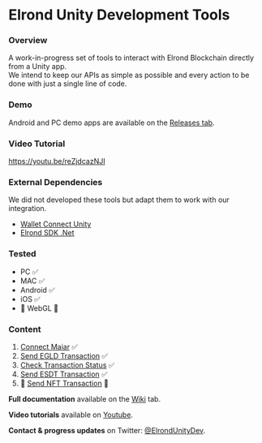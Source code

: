 # Elrond Unity Development Tools

### Overview
A work-in-progress set of tools to interact with Elrond Blockchain directly from a Unity app.  
We intend to keep our APIs as simple as possible and every action to be done with just a single line of code. 

### Demo
Android and PC demo apps are available on the [Releases tab](https://github.com/chainofindustry/ElrondUnityDevelopmentTools/releases/).

### Video Tutorial
https://youtu.be/reZjdcazNJI

### External Dependencies
We did not developed these tools but adapt them to work with our integration.
* [Wallet Connect Unity](https://github.com/WalletConnect/WalletConnectUnity)
* [Elrond SDK .Net](https://github.com/yann4460/elrond-sdk.dotnet)

### Tested
* PC :white_check_mark:
* MAC :white_check_mark:
* Android :white_check_mark:
* iOS :white_check_mark:
* :wrench: WebGL  :hammer: 


### Content
1. [Connect Maiar](https://github.com/chainofindustry/ElrondUnityDevelopmentTools/wiki/Connect-Maiar) :white_check_mark:
2. [Send EGLD Transaction](https://github.com/chainofindustry/ElrondUnityDevelopmentTools/wiki/Send-EGLD-Transaction) :white_check_mark:
3. [Check Transaction Status](https://github.com/chainofindustry/ElrondUnityDevelopmentTools/wiki/Check-Transaction-Status) :white_check_mark:
4. [Send ESDT Transaction](https://github.com/chainofindustry/ElrondUnityDevelopmentTools/wiki/Send-ESDT-Transaction) :white_check_mark:
5. :wrench: [Send NFT Transaction](https://github.com/chainofindustry/ElrondUnityDevelopmentTools/wiki/Send-NFT-Transaction) :hammer:


**Full documentation** available on the [Wiki](https://github.com/chainofindustry/ElrondUnityDevelopmentTools/wiki) tab.  

**Video tutorials** available on [Youtube](https://www.youtube.com/channel/UCmvJB1_IobMjYKCNBtuZBog).

**Contact & progress updates** on Twitter: [@ElrondUnityDev](https://twitter.com/ElrondUnityDev).
